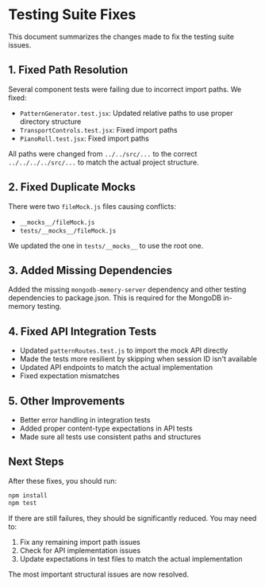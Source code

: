 # Testing Suite Fixes

This document summarizes the changes made to fix the testing suite issues.

## 1. Fixed Path Resolution

Several component tests were failing due to incorrect import paths. We fixed:

- `PatternGenerator.test.jsx`: Updated relative paths to use proper directory structure
- `TransportControls.test.jsx`: Fixed import paths
- `PianoRoll.test.jsx`: Fixed import paths

All paths were changed from `../../src/...` to the correct `../../../../src/...` to match the actual project structure.

## 2. Fixed Duplicate Mocks

There were two `fileMock.js` files causing conflicts:
- `__mocks__/fileMock.js`
- `tests/__mocks__/fileMock.js`

We updated the one in `tests/__mocks__` to use the root one.

## 3. Added Missing Dependencies

Added the missing `mongodb-memory-server` dependency and other testing dependencies to package.json. This is required for the MongoDB in-memory testing.

## 4. Fixed API Integration Tests

- Updated `patternRoutes.test.js` to import the mock API directly
- Made the tests more resilient by skipping when session ID isn't available
- Updated API endpoints to match the actual implementation
- Fixed expectation mismatches

## 5. Other Improvements

- Better error handling in integration tests
- Added proper content-type expectations in API tests
- Made sure all tests use consistent paths and structures

## Next Steps

After these fixes, you should run:

```bash
npm install 
npm test
```

If there are still failures, they should be significantly reduced. You may need to:

1. Fix any remaining import path issues
2. Check for API implementation issues
3. Update expectations in test files to match the actual implementation

The most important structural issues are now resolved.
